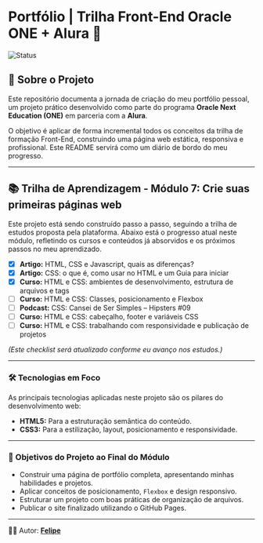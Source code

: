 # Portfólio | Trilha Front-End Oracle ONE + Alura 🚀

![Status](https://img.shields.io/badge/status-em_desenvolvimento-yellow)

## 🎯 Sobre o Projeto

Este repositório documenta a jornada de criação do meu portfólio pessoal, um projeto prático desenvolvido como parte do programa **Oracle Next Education (ONE)** em parceria com a **Alura**.

O objetivo é aplicar de forma incremental todos os conceitos da trilha de formação Front-End, construindo uma página web estática, responsiva e profissional. Este README servirá como um diário de bordo do meu progresso.

---

## 📚 Trilha de Aprendizagem - Módulo 7: Crie suas primeiras páginas web

Este projeto está sendo construído passo a passo, seguindo a trilha de estudos proposta pela plataforma. Abaixo está o progresso atual neste módulo, refletindo os cursos e conteúdos já absorvidos e os próximos passos no meu aprendizado.

- [x] **Artigo:** HTML, CSS e Javascript, quais as diferenças?
- [x] **Artigo:** CSS: o que é, como usar no HTML e um Guia para iniciar
- [x] **Curso:** HTML e CSS: ambientes de desenvolvimento, estrutura de arquivos e tags
- [ ] **Curso:** HTML e CSS: Classes, posicionamento e Flexbox
- [ ] **Podcast:** CSS: Cansei de Ser Simples – Hipsters #09
- [ ] **Curso:** HTML e CSS: cabeçalho, footer e variáveis CSS
- [ ] **Curso:** HTML e CSS: trabalhando com responsividade e publicação de projetos

*(Este checklist será atualizado conforme eu avanço nos estudos.)*

---

### 🛠️ Tecnologias em Foco

As principais tecnologias aplicadas neste projeto são os pilares do desenvolvimento web:

- **HTML5:** Para a estruturação semântica do conteúdo.
- **CSS3:** Para a estilização, layout, posicionamento e responsividade.

---

### 🏁 Objetivos do Projeto ao Final do Módulo

- Construir uma página de portfólio completa, apresentando minhas habilidades e projetos.
- Aplicar conceitos de posicionamento, `Flexbox` e design responsivo.
- Estruturar um projeto com boas práticas de organização de arquivos.
- Publicar o site finalizado utilizando o GitHub Pages.

---

👨‍💻 Autor: **[Felipe](https://github.com/fefalipe)**